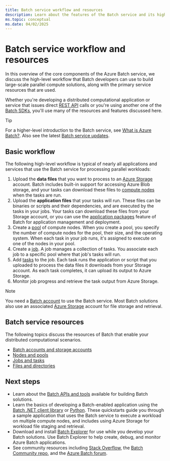 ```yaml
---
title: Batch service workflow and resources
description: Learn about the features of the Batch service and its high-level workflow from a development standpoint.
ms.topic: conceptual
ms.date: 04/02/2025
---
```

# Batch service workflow and resources

In this overview of the core components of the Azure Batch service, we discuss the high-level workflow that Batch developers can use to build large-scale parallel compute solutions, along with the primary service resources that are used.

Whether you're developing a distributed computational application or service that issues direct [REST API](/rest/api/batchservice/) calls or you're using another one of the [Batch SDKs](batch-apis-tools.md#batch-service-apis), you'll use many of the resources and features discussed here.

> [!TIP]
> For a higher-level introduction to the Batch service, see [What is Azure Batch?](batch-technical-overview.md). Also see the latest [Batch service updates](https://azure.microsoft.com/updates/?product=batch).

## Basic workflow

The following high-level workflow is typical of nearly all applications and services that use the Batch service for processing parallel workloads:

1. Upload the **data files** that you want to process to an [Azure Storage](../storage/index.yml) account. Batch includes built-in support for accessing Azure Blob storage, and your tasks can download these files to [compute nodes](nodes-and-pools.md#nodes) when the tasks are run.
2. Upload the **application files** that your tasks will run. These files can be binaries or scripts and their dependencies, and are executed by the tasks in your jobs. Your tasks can download these files from your Storage account, or you can use the [application packages](nodes-and-pools.md#application-packages) feature of Batch for application management and deployment.
3. Create a [pool](nodes-and-pools.md#pools) of compute nodes. When you create a pool, you specify the number of compute nodes for the pool, their size, and the operating system. When each task in your job runs, it's assigned to execute on one of the nodes in your pool.
4. Create a [job](jobs-and-tasks.md#jobs). A job manages a collection of tasks. You associate each job to a specific pool where that job's tasks will run.
5. Add [tasks](jobs-and-tasks.md#tasks) to the job. Each task runs the application or script that you uploaded to process the data files it downloads from your Storage account. As each task completes, it can upload its output to Azure Storage.
6. Monitor job progress and retrieve the task output from Azure Storage.

> [!NOTE]
> You need a [Batch account](accounts.md) to use the Batch service. Most Batch solutions also use an associated [Azure Storage](../storage/index.yml) account for file storage and retrieval.

## Batch service resources

The following topics discuss the resources of Batch that enable your distributed computational scenarios.

- [Batch accounts and storage accounts](accounts.md)
- [Nodes and pools](nodes-and-pools.md)
- [Jobs and tasks](jobs-and-tasks.md)
- [Files and directories](files-and-directories.md)

## Next steps

- Learn about the [Batch APIs and tools](batch-apis-tools.md) available for building Batch solutions.
- Learn the basics of developing a Batch-enabled application using the [Batch .NET client library](quick-run-dotnet.md) or [Python](quick-run-python.md). These quickstarts guide you through a sample application that uses the Batch service to execute a workload on multiple compute nodes, and includes using Azure Storage for workload file staging and retrieval.
- Download and install [Batch Explorer](https://azure.github.io/BatchExplorer/) for use while you develop your Batch solutions. Use Batch Explorer to help create, debug, and monitor Azure Batch applications.
- See community resources including [Stack Overflow](https://stackoverflow.com/questions/tagged/azure-batch), the [Batch Community repo](https://github.com/Azure/Batch), and the [Azure Batch forum](/answers/topics/azure-batch.html).
